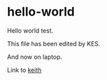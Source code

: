 # hello-world
Hello world test.

This file has been edited by KES.

And now on laptop.

Link to [keith](https://purl.org/keith)
